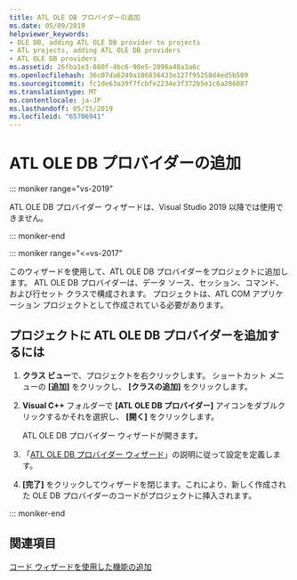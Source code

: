 ```yaml
---
title: ATL OLE DB プロバイダーの追加
ms.date: 05/09/2019
helpviewer_keywords:
- OLE DB, adding ATL OLE DB provider to projects
- ATL projects, adding ATL OLE DB providers
- ATL OLE DB providers
ms.assetid: 26fba1e3-880f-4bc6-90e5-2096a48a3a6c
ms.openlocfilehash: 36c07da6249a106836433e127f95258d4ed5b509
ms.sourcegitcommit: fc1de63a39f7fcbfe2234e3f372b5e1c6a286087
ms.translationtype: MT
ms.contentlocale: ja-JP
ms.lasthandoff: 05/15/2019
ms.locfileid: "65706941"
---
```

# <a name="adding-an-atl-ole-db-provider"></a>ATL OLE DB プロバイダーの追加

::: moniker range="vs-2019"

ATL OLE DB プロバイダー ウィザードは、Visual Studio 2019 以降では使用できません。

::: moniker-end

::: moniker range="<=vs-2017"

このウィザードを使用して、ATL OLE DB プロバイダーをプロジェクトに追加します。 ATL OLE DB プロバイダーは、データ ソース、セッション、コマンド、および行セット クラスで構成されます。 プロジェクトは、ATL COM アプリケーション プロジェクトとして作成されている必要があります。

## <a name="to-add-an-atl-ole-db-provider-to-your-project"></a>プロジェクトに ATL OLE DB プロバイダーを追加するには

1. **クラス ビュー**で、プロジェクトを右クリックします。 ショートカット メニューの **[追加]** をクリックし、 **[クラスの追加]** をクリックします。

1. **Visual C++** フォルダーで **[ATL OLE DB プロバイダー]** アイコンをダブルクリックするかそれを選択し、 **[開く]** をクリックします。

   ATL OLE DB プロバイダー ウィザードが開きます。

1. 「[ATL OLE DB プロバイダー ウィザード](../../atl/reference/atl-ole-db-provider-wizard.md)」の説明に従って設定を定義します。

1. **[完了]** をクリックしてウィザードを閉じます。これにより、新しく作成された OLE DB プロバイダーのコードがプロジェクトに挿入されます。

::: moniker-end

## <a name="see-also"></a>関連項目

[コード ウィザードを使用した機能の追加](../../ide/adding-functionality-with-code-wizards-cpp.md)
